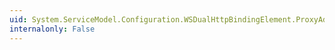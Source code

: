 ```yaml
---
uid: System.ServiceModel.Configuration.WSDualHttpBindingElement.ProxyAddress
internalonly: False
---
```


